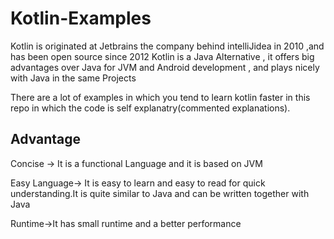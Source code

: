 <h1> Kotlin-Examples </h1>


Kotlin is originated at Jetbrains the company behind intelliJidea in 2010 ,and has been open source since 2012
Kotlin is a Java Alternative , it offers big advantages over Java for JVM and Android development , and plays nicely with Java
in the same Projects

There are a lot of examples in which you tend to learn kotlin faster in this repo in which the code is self explanatry(commented explanations).

<h2> Advantage </h2>

Concise -> It is a functional Language and it is based on JVM

Easy Language-> It is easy to learn and easy to read for quick understanding.It is quite similar to Java and can be written together with Java

Runtime->It has small runtime and a better performance


